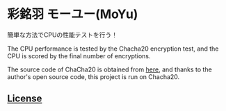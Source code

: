 # 彩銘羽 モーユー(MoYu)
簡単な方法でCPUの性能テストを行う！

The CPU performance is tested by the Chacha20 encryption test, and the CPU is scored by the final number of encryptions.

The source code of ChaCha20 is obtained from [here](https://github.com/marcizhu/ChaCha20), and thanks to the author's open source code, this project is run on Chacha20.

## [License](https://github.com/Cai-Ming-Yu/CMY-MoYu/blob/C-M-Y/LICENSE)